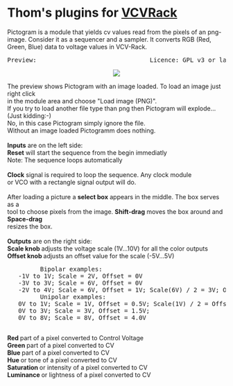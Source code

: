 # Thom's plugins for [VCVRack](https://vcvrack.com)

Pictogram is a module that yields cv values read from the pixels of an png-image.
Consider it as a sequencer and a sampler. It converts RGB (Red, Green, Blue) data
to voltage values in VCV-Rack.

<pre>Preview:                               Licence: GPL v3 or later</pre>
<p align="center">
   <img src="https://github.com/Thomas0105/Thoms/blob/master/images/Pictogram.png">
</p>
<p align="left">
   The preview shows Pictogram with an image loaded.
   To load an image just right click <br> in the module area
   and choose "Load image (PNG)".<br> If you try to load another
   file type than png then Pictogram will explode...(Just kidding:-)<br>
   No, in this case Pictogram simply ignore the file.<br>Without an image
   loaded Pictogramm does nothing.<br>
   <br>
   <b>Inputs</b> are on the left side:<br>
   <b>Reset</b> will start the sequence from the begin immediatly<br>
   Note: The sequence loops automatically<br><br>
   <b>Clock</b> signal is required to loop the sequence. Any clock module<br>
   or VCO with a rectangle signal output will do.<br>
   <br>
   After loading a picture a <b>select box</b> appears in the middle. The box serves as a<br>
   tool to choose pixels from the image. <b>Shift-drag</b> moves the box around and <b>Space-drag</b><br>
   resizes the box.<br>
   <br>
   <b>Outputs</b> are on the right side:<br>
   <b>Scale knob </b>adjusts the voltage scale (1V...10V) for all the color outputs<br>
   <b>Offset knob </b>adjusts an offset value for the scale (-5V...5V)<br>
   <pre>
         Bipolar examples:
   -1V to 1V; Scale = 2V, Offset = 0V
   -3V to 3V; Scale = 6V, Offset = 0V
   -2V to 4V; Scale = 6V, Offset = 1V; Scale(6V) / 2 = 3V; Offset(1V) - 3V = -2V; 1V + 3V = 4V
         Unipolar examples:
   0V to 1V; Scale = 1V, Offset = 0.5V; Scale(1V) / 2 = Offset(0.5V); 0.5V - 0.5V = 0V; 0.5V + 0.5V = 1V
   0V to 3V; Scale = 3V, Offset = 1.5V;
   0V to 8V; Scale = 8V, Offset = 4.0V
   </pre>
   <b>Red </b>part of a pixel converted to Control Voltage<br>
   <b>Green </b>part of a pixel converted to CV<br>
   <b>Blue </b>part of a pixel converted to CV<br>
   <b>Hue </b>or tone of a pixel converted to CV<br>
   <b>Saturation </b>or intensity of a pixel converted to CV<br>
   <b>Luminance </b>or lightness of a pixel converted to CV<br>
   
   
   
   
   
   
   
   
   
   
   
   
</p>



